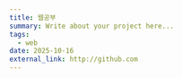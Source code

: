 ```yaml
---
title: 웹공부 
summary: Write about your project here...
tags:
  - web
date: 2025-10-16
external_link: http://github.com
---
```

